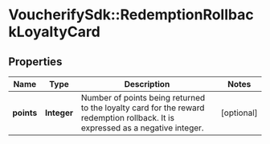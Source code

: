 # VoucherifySdk::RedemptionRollbackLoyaltyCard

## Properties

| Name | Type | Description | Notes |
| ---- | ---- | ----------- | ----- |
| **points** | **Integer** | Number of points being returned to the loyalty card for the reward redemption rollback. It is expressed as a negative integer. | [optional] |

